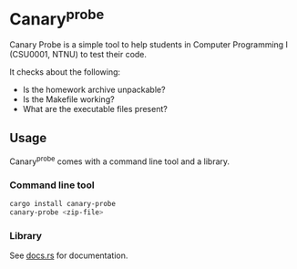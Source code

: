 # Canary<sup>probe</sup>

Canary Probe is a simple tool to help students in Computer Programming I (CSU0001, NTNU) to test their code.

It checks about the following:

- Is the homework archive unpackable?
- Is the Makefile working?
- What are the executable files present?

## Usage

Canary<sup>probe</sup> comes with a command line tool and a library.

### Command line tool

```bash
cargo install canary-probe
canary-probe <zip-file>
```

### Library

See [docs.rs](https://docs.rs/canary-probe) for documentation.
